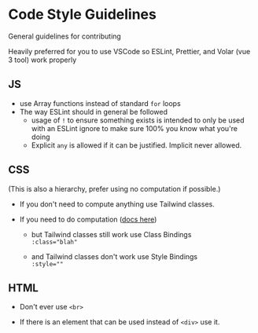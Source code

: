 # Code Style Guidelines

General guidelines for contributing

Heavily preferred for you to use VSCode so ESLint, Prettier, and Volar (vue 3 tool) work properly

## JS

- use Array functions instead of standard `for` loops
- The way ESLint should in general be followed
  - usage of `!` to ensure something exists is intended to only be used with an ESLint ignore to make sure 100% you know what you're doing
  - Explicit `any` is allowed if it can be justified. Implicit never allowed.

## CSS

(This is also a hierarchy, prefer using no computation if possible.)

- If you don't need to compute anything use Tailwind classes.

- If you need to do computation ([docs here](https://vuejs.org/guide/essentials/class-and-style.html))

  - but Tailwind classes still work use Class Bindings\
    `:class="blah"`

  - and Tailwind classes don't work use Style Bindings\
    `:style=""`

## HTML

- Don't ever use `<br>`

- If there is an element that can be used instead of `<div>` use it.
